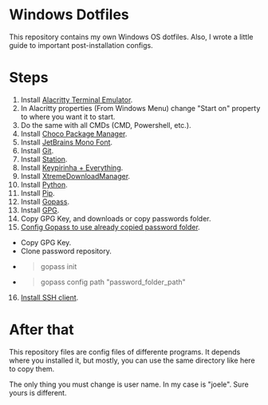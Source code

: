 # Windows Dotfiles

This repository contains my own Windows OS dotfiles. Also, I
wrote a little guide to important post-installation configs.

# Steps
1. Install [Alacritty Terminal Emulator](https://github.com/alacritty/alacritty).
2. In Alacritty properties (From Windows Menu) change "Start on" property to where you want it to start.
3. Do the same with all CMDs (CMD, Powershell, etc.).
4. Install [Choco Package Manager](https://chocolatey.org/install).
5. Install [JetBrains Mono Font](https://github.com/JetBrains/JetBrainsMono).
6. Install [Git](https://gitforwindows.org/).
7. Install [Station](https://stationhq.com/).
8. Install [Keypirinha + Everything](https://keypirinha.com/install.html).
9. Install [XtremeDownloadManager](https://xtremedownloadmanager.com/).
10. Install [Python](https://www.python.org/downloads/).
11. Install [Pip](https://bootstrap.pypa.io/get-pip.py).
12. Install [Gopass](https://www.gopass.pw/).
13. Install [GPG](https://www.phildev.net/pgp/gpginstall).
14. Copy GPG Key, and downloads or copy passwords folder.
15. [Config Gopass to use already copied password folder](https://github.com/gopasspw/gopass/blob/master/docs/setup.md#new-password-store-with-git).
  - Copy GPG Key.
  - Clone password repository.
  - >gopass init
  - >gopass config path "password_folder_path"
16. [Install SSH client](https://www.chiark.greenend.org.uk/~sgtatham/putty/latest.html).

# After that
This repository files are config files of differente programs. It depends where you installed it,
but mostly, you can use the same directory like here to copy them.

The only thing you must change is user name. In my case is "joele". Sure yours is different.
